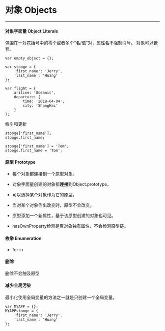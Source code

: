 # 对象 Objects
---

#### 对象字面量 Object Literals

包围在一对花括号中的零个或者多个“名/值”对，属性名不强制引号。
对象可以嵌套。

```
var empty_object = {};

var stooge = {
    'first_name': 'Jerry',
    'last_name': 'Huang'
};

var flight = {
    ariline: 'Oceanic',
    departure: {
        time: '2018-04-04',
        city: 'ShangHai'
    }
};
```

索引和更新

```
stooge['first_name'];
stooge.first_name;

stooge['first_name'] = 'Tom';
stooge.first_name = 'Tom';

```

#### 原型 Prototype

- 每个对象都连接到一个原型对象。

- 对象字面量创建的对象都**连接**到Object.prototype。

- 可以选择某个对象作为它的原型。

 - 当对某个对象作出改变时，原型不会改变。

 - 原型添加一个新属性，基于该原型创建的对象也可见。
 
- hasOwnProperty检测是否对象独有属性，不会检测原型链。

#### 枚举 Enumeration

- for in

#### 删除

删除不会触及原型

#### 减少全局污染

最小化使用全局变量的方法之一就是只创建一个全局变量。

```
var MYAPP = {};
MYAPPstooge = {
    'first_name': 'Jerry',
    'last_name': 'Huang'
};
```